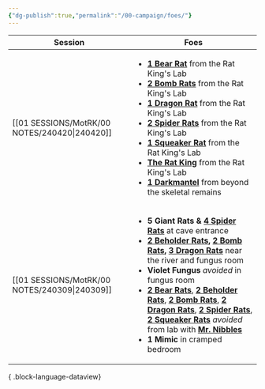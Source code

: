```yaml
---
{"dg-publish":true,"permalink":"/00-campaign/foes/"}
---
```



| Session                                          | Foes                                                                                                                                                                                                                                                                                                                                                                                                                                                                                                                                                                                                                                                                                                                                                  |
| ------------------------------------------------ | ----------------------------------------------------------------------------------------------------------------------------------------------------------------------------------------------------------------------------------------------------------------------------------------------------------------------------------------------------------------------------------------------------------------------------------------------------------------------------------------------------------------------------------------------------------------------------------------------------------------------------------------------------------------------------------------------------------------------------------------------------- |
| [[01 SESSIONS/MotRK/00 NOTES/240420\|240420]] | <ul><li>**[1 Bear Rat](https://imgur.com/eFC8mc3)** from the Rat King's Lab</li><li>**[2 Bomb Rats](https://imgur.com/4kwvmAe)** from the Rat King's Lab</li><li>**[1 Dragon Rat](https://imgur.com/oyZUh78)** from the Rat King's Lab</li><li>**[2 Spider Rats](https://imgur.com/ETuyMao)** from the Rat King's Lab</li><li>**[1 Squeaker Rat](https://imgur.com/sHi9IWd)** from the Rat King's Lab</li><li>**[The Rat King](https://i.imgur.com/C4Im5BH.png)** from the Rat King's Lab</li><li>**[1 Darkmantel](https://i.imgur.com/8Ud2tDB.png)** from beyond the skeletal remains</li></ul>                                                                                                                                                      |
| [[01 SESSIONS/MotRK/00 NOTES/240309\|240309]] | <ul><li>**5 Giant Rats & [4 Spider Rats](https://imgur.com/ETuyMao)** at cave entrance</li><li>**[2 Beholder Rats](https://imgur.com/CkPTS2o), [2 Bomb Rats](https://imgur.com/4kwvmAe),  [3 Dragon Rats](https://imgur.com/oyZUh78)** near the river and fungus room</li><li>**Violet Fungus** *avoided* in fungus room</li><li>**[2 Bear Rats](https://imgur.com/eFC8mc3)**, **[2 Beholder Rats](https://imgur.com/CkPTS2o)**, **[2 Bomb Rats](https://imgur.com/4kwvmAe)**, **[2 Dragon Rats](https://imgur.com/oyZUh78)**, **[2 Spider Rats](https://imgur.com/ETuyMao)**, **[2 Squeaker Rats](https://imgur.com/sHi9IWd)** *avoided* from lab with **[Mr. Nibbles](https://imgur.com/1tNiAnW)**</li><li>**1 Mimic** in cramped bedroom</li></ul> |

{ .block-language-dataview}

